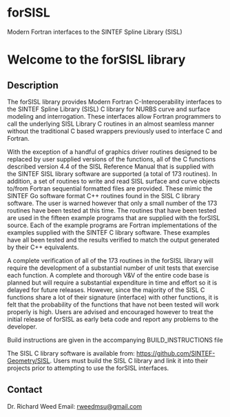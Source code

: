 # forSISL
Modern Fortran interfaces to the SINTEF Spline Library (SISL)

# Welcome to the forSISL library 

## Description

The forSISL library provides Modern Fortran C-Interoperability interfaces to 
the SINTEF Spline Library (SISL) C library for NURBS curve and surface modeling
and interrogation. These interfaces allow Fortran programmers to call the
underlying SISL Library C routines in an almost seamless manner without the
traditional C based wrappers previously used to interface C and Fortran.

With the exception of a handful of graphics driver routines designed to be 
replaced by user supplied versions of the functions, all of the C functions
described version 4.4 of the SISL Reference Manual that is supplied with the
SINTEF SISL library software are supported (a total of 173 routines). In
addition, a set of routines to write and read SISL surface and curve objects
to/from Fortran sequential formatted files are provided. These mimic the
SINTEF Go software format C++ routines found in the SISL C library software.
The user is warned however that only a small number of the 173 routines have
been tested at this time. The routines that have been tested are used in the
fifteen example programs that are supplied with the forSISL source. Each
of the example programs are Fortran implementations of the examples supplied
with the SINTEF C library software. These examples have all been tested and
the results verified to match the output generated by their C++ equivalents. 

A complete verification of all of the 173 routines in the forSISL library will 
require the development of a substantial number of unit tests that exercise
each function. A complete and thorough V&V of the entire code base is planned
but will require a substantial expenditure in time and effort so it is delayed
for future releases. However, since the majority of the SISL C functions
share a lot of their signature (interface) with other functions, it is felt
that the probability of the functions that have not been tested will work 
properly is high. Users are advised and encouraged however to treat the
initial release of forSISL as early beta code and report any problems to the
developer. 

Build instructions are given in the accompanying BUILD_INSTRUCTIONS file

The SISL C library software is available from:
https://github.com/SINTEF-Geometry/SISL. Users must build the SISL C library and
link it into their projects prior to attempting to use the forSISL interfaces.

## Contact

   Dr. Richard Weed
   Email: rweedmsu@gmail.com


